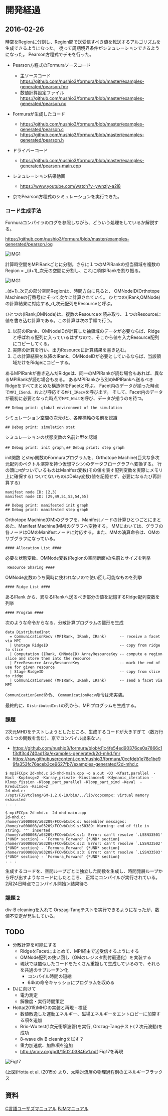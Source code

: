 # 開発経過


## 2016-02-26

時空をRegionに分割し、Region間で送受信すべき値を転送するアルゴリズムを生成できるようになった。
従って周期境界条件がシミュレーションできるようになった。
Pearson方程式でデモを行った。

- Pearson方程式のFormuraソースコード
    - 主ソースコード https://github.com/nushio3/formura/blob/master/examples-generated/pearson.fmr
    - 数値計算設定ファイル https://github.com/nushio3/formura/blob/master/examples-generated/pearson.nc

- Formuraが生成したコード
    - https://github.com/nushio3/formura/blob/master/examples-generated/pearson.c
    - https://github.com/nushio3/formura/blob/master/examples-generated/pearson.h
- ドライバーコード
    - https://github.com/nushio3/formura/blob/master/examples-generated/pearson-main.cpp


- シミュレーション結果動画
    - https://www.youtube.com/watch?v=ywnziy-a2i8

- 京でPearson方程式のシミュレーションを実行できた。


### コード生成手法

Formuraコンパイラのログを参照しながら、どういう処理をしているか解説する。

https://github.com/nushio3/formura/blob/master/examples-generated/pearson.log

![IMG1](https://github.com/nushio3/formura/blob/master/reference/IMG_5284.JPG)

計算時空間をMPIRankごとに分割。さらに１つのMPIRankの担当領域を複数の
Region = _(d+1)_次元の空間に分割し、これに順序IRankを割り振る。


![IMG1](https://github.com/nushio3/formura/blob/master/reference/IMG_5285.JPG)

_(d+1)_次元の部分空間Regionは、時間方向に見ると、
OMNodeID(Orthotope Machineの行番号)にそって次々に計算されていく。
ひとつの(IRank,OMNode)の計算結果に対応する_d_次元配列をResourceと呼ぶ。

ひとつの(IRank,OMNode)は、複数のResourceを読み取り、１つのResourceに値を書き込む計算である。この計算は次の手順で行う。

1. 以前のIRank、OMNodeIDが計算した袖領域のデータが必要ならば、Ridgeと呼ばれる配列に入っているはずなので、そこから値を入力Resource配列にコピーしてくる。
2. 実際の計算を行い、出力Resourceに計算結果を書き込む。
3. この計算結果を以降のIRank、OMNodeIDが必要としているならば、当該領域だけをRidgeにコピーする。

あるMPIRankが書き込んだRidgeは、同一のMPIRankが読む場合もあれば、異なるMPIRankが読む場合もある。
あるMPIRankから別のMPIRankへ送るべきRidgeをすべてまとめた構造体をFacetと呼ぶ。
Facet内のデータが揃った時点で`MPI_ISend`、および呼応する`MPI_IRecv`を呼び出す。
そして、Facet内のデータが最初に必要となった時点で`MPI_Wait`を呼び、データが揃うのを待つ。





`## Debug print: global environment of the simulation`

シミュレーション空間の次元dと、各座標軸の名前を認識

`## Debug print: simulation stat`

シミュレーションの状態変数の名前と型を認識

`## Debug print: init graph`, `## Debug print: step graph`

init関数 とstep関数のFormuraプログラムを、Orthotope Machine(巨大な多次元配列のベクトル演算を持つ仮想マシン)のデータフローグラフへ変換する。
行の頭に`M`がついているものはManifest変数(その値を表す配列変数を実際にメモリ上に確保する)
ついてないものはDelay変数(値を記憶せず、必要になるたび再計算する)

```
manifest node ID: [2,3]
manifest node ID: [29,49,51,53,54,55]
```

```
## Debug print: manifested init graph
## Debug print: manifested step graph
```

Orthotope Machine(OM)のグラフを、Manifestノードの計算ひとつごとにまとめた、Manifest Machine(MM)のグラフへ変換する。
MMにおいては、グラフの各ノードはOMのManifestノードに対応する。また、MMの演算命令は、OMのサブグラフになっている。


```
#### Allocation List ####
```
必要な状態変数、OMNode変数(Regionの空間断面)の名前とサイズを列挙


```
 Resource Sharing ####
```
OMNode変数のうち同時に使われないので使い回し可能なものを列挙

```
#### Ridge List ####
```
あるIRank から、異なるIRankへ送るべき部分の値を記憶するRidge配列変数を列挙

```
#### Program ####
```
次のような命令からなる、分散計算プログラムの雛形を生成

```
data DistributedInst
  = CommunicationRecv (MPIRank, IRank, IRank)      -- receive a facet via MPI
  | Unstage RidgeID                                -- copy from ridge to slice
  | Computation (IRank, OMNodeID) ArrayResourceKey -- compute a region slice and store them into the resource
  | FreeResource ArrayResourceKey                  -- mark the end of use for given resource
  | Stage RidgeID                                  -- copy from slice to ridge
  | CommunicationSend (MPIRank, IRank, IRank)      -- send a facet via MPI
```

`CommunicationSend`命令、
`CommunicationRecv`命令は未実装。

最終的に、`DistributedInst`の列から、MPIプログラムを生成する。


### 課題

2次元MHDをテストしようとしたところ、生成するコードが大きすぎて（数万行の１つの関数を含む）、京でコンパイル出来ない。

- https://github.com/nushio3/formura/blob/d1c4fe54ed90376ce0a7866c1f3df3c4740ad13a/examples-generated/2d-mhd.fmr
- https://raw.githubusercontent.com/nushio3/formura/0ccfdeb1e78c1be99fa353fc76aceb3ce9627fb7/examples-generated/2d-mhd.c

```
$ mpiFCCpx 2d-mhd.c 2d-mhd-main.cpp -o a.out -O3 -Kfast,parallel  -Kocl -Koptmsg=2 -Karray_private -Kinstance=8 -Kdynamic_iteration -Kloop_fission -Kloop_part_parallel -Kloop_part_simd -Keval  -Kreduction -Ksimd=2
2d-mhd.c:
//opt/FJSVtclang/GM-1.2.0-19/bin/../lib/ccpcompx: virtual memory exhausted
. . .
```



```
$ mpiFCCpx 2d-mhd.c  2d-mhd-main.cpp
2d-mhd.c:
/home/ra000008/a03209/FCCwbCubK.s: Assembler messages:
/home/ra000008/a03209/FCCwbCubK.s:50389: Warning: end of file in string; '"' inserted
/home/ra000008/a03209/FCCwbCubK.s:1: Error: can't resolve `.LSSN33501' {*UND* section} - `Formura_Forward' {*UND* section}
/home/ra000008/a03209/FCCwbCubK.s:2: Error: can't resolve `.LSSN33502' {*UND* section} - `Formura_Forward' {*UND* section}
/home/ra000008/a03209/FCCwbCubK.s:3: Error: can't resolve `.LSSN33503' {*UND* section} - `Formura_Forward' {*UND* section}
. . .

```

生成するコードを、空間ループごとに独立した関数を生成し、時間発展ループから呼び出すようなコードにしたところ、
正常にコンパイルが実行されている。
2月24日時点でコンパイル開始＞結果待ち

### 課題２

div-B cleaningを入れて
Orszag-Tangテストを実行できるようになったが、数値不安定が発生している。


## TODO

- 分散計算を可能にする
    - RidgeをFacetにまとめて、MPI経由で送受信するようにする
    - OMNode配列の使い回し（OMのレジスタ割付最適化）を実装する
    - 現状では酷似したコードをたくさん重複して生成しているので、それらを共通のサブルーチン化
        - コンパイル時間の短縮
        - 64kの命令キャッシュにプログラムを収める
- DJに向けて
    - 電力測定
    - 解像度・実行時間策定
- Hotta(2015)MHDの実装と再現・検証
    - 数値散逸した運動エネルギー、磁場エネルギーをエントロピーに加算する項を追加
    - Brio-Wu test(1次元衝撃波管)を実行, Orszag-Tangテスト(２次元波動)を成功
    - 8-wave div B cleaningを試す？
    - 重力加速度、加熱項を追加
    - http://arxiv.org/pdf/1502.03846v1.pdf Fig17を再現



![Fig17](https://github.com/nushio3/formura/blob/master/reference/Hotta.2015-Fig17.png)

(上図)Hotta et al. (2015b) より、太陽対流層の物理過程別のエネルギーフラックス

## 資料

[C言語ユーザズマニュアル](file:///home/nushio/nushiolib/hardware/K-computer/manual/C_Users_Guide.pdf)
[PJMマニュアル](file:///home/nushio/nushiolib/hardware/K-computer/Pnavi_End_Users_Guide_z20151218_j.pdf)
